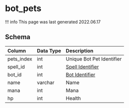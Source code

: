 # bot_pets

!!! info
	This page was last generated 2022.06.17

## Schema

| Column | Data Type | Description |
| :--- | :--- | :--- |
| pets_index | int | Unique Bot Pet Identifier |
| spell_id | int | [Spell Identifier](spells_new.md) |
| bot_id | int | [Bot Identifier](bot_data.md) |
| name | varchar | Name |
| mana | int | Mana |
| hp | int | Health |

